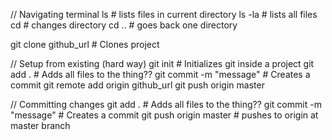 // Navigating terminal
ls           # lists files in current directory
ls -la       # lists all files
cd           # changes directory
cd ..        # goes back one directory


git clone github_url  # Clones project

// Setup from existing (hard way)
git init                    # Initializes git inside a project
git add .                   # Adds all files to the thing??
git commit -m "message"     # Creates a commit
git remote add origin github_url
git push origin master

// Committing changes
git add .                   # Adds all files to the thing??
git commit -m "message"     # Creates a commit
git push origin master      # pushes to origin at master branch
